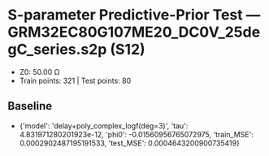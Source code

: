 # S-parameter Predictive-Prior Test — GRM32EC80G107ME20_DC0V_25degC_series.s2p (S12)
- Z0: 50.00 Ω
- Train points: 321  |  Test points: 80

## Baseline
- {'model': 'delay+poly_complex_logf(deg=3)', 'tau': 4.831971280201923e-12, 'phi0': -0.01560956765072975, 'train_MSE': 0.0002902487195191533, 'test_MSE': 0.0004643200900735419}